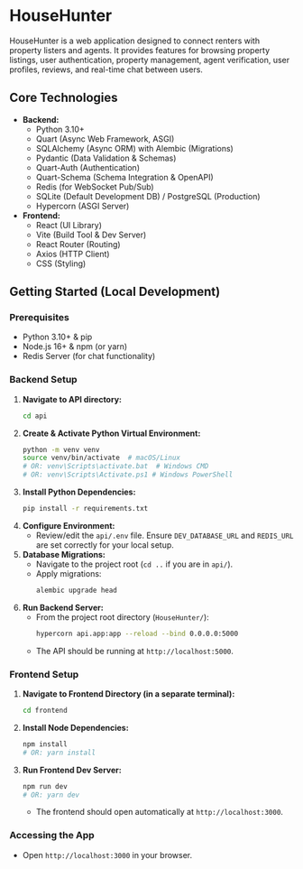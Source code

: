 # HouseHunter

HouseHunter is a web application designed to connect renters with property listers and agents. It provides features for browsing property listings, user authentication, property management, agent verification, user profiles, reviews, and real-time chat between users.

## Core Technologies

*   **Backend:**
    *   Python 3.10+
    *   Quart (Async Web Framework, ASGI)
    *   SQLAlchemy (Async ORM) with Alembic (Migrations)
    *   Pydantic (Data Validation & Schemas)
    *   Quart-Auth (Authentication)
    *   Quart-Schema (Schema Integration & OpenAPI)
    *   Redis (for WebSocket Pub/Sub)
    *   SQLite (Default Development DB) / PostgreSQL (Production)
    *   Hypercorn (ASGI Server)
*   **Frontend:**
    *   React (UI Library)
    *   Vite (Build Tool & Dev Server)
    *   React Router (Routing)
    *   Axios (HTTP Client)
    *   CSS (Styling)

## Getting Started (Local Development)

### Prerequisites

*   Python 3.10+ & pip
*   Node.js 16+ & npm (or yarn)
*   Redis Server (for chat functionality)

### Backend Setup

1.  **Navigate to API directory:**
    ```bash
    cd api
    ```
2.  **Create & Activate Python Virtual Environment:**
    ```bash
    python -m venv venv
    source venv/bin/activate  # macOS/Linux
    # OR: venv\Scripts\activate.bat  # Windows CMD
    # OR: venv\Scripts\Activate.ps1 # Windows PowerShell
    ```
3.  **Install Python Dependencies:**
    ```bash
    pip install -r requirements.txt
    ```
4.  **Configure Environment:**
    *   Review/edit the `api/.env` file. Ensure `DEV_DATABASE_URL` and `REDIS_URL` are set correctly for your local setup.
5.  **Database Migrations:**
    *   Navigate to the project root (`cd ..` if you are in `api/`).
    *   Apply migrations:
        ```bash
        alembic upgrade head
        ```
6.  **Run Backend Server:**
    *   From the project root directory (`HouseHunter/`):
        ```bash
        hypercorn api.app:app --reload --bind 0.0.0.0:5000
        ```
    *   The API should be running at `http://localhost:5000`.

### Frontend Setup

1.  **Navigate to Frontend Directory (in a separate terminal):**
    ```bash
    cd frontend
    ```
2.  **Install Node Dependencies:**
    ```bash
    npm install
    # OR: yarn install
    ```
3.  **Run Frontend Dev Server:**
    ```bash
    npm run dev
    # OR: yarn dev
    ```
    *   The frontend should open automatically at `http://localhost:3000`.

### Accessing the App

*   Open `http://localhost:3000` in your browser.